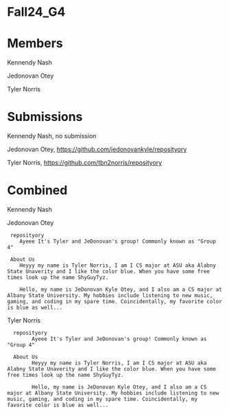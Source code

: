 # Fall24_G4

# Members
   Kennendy Nash

   Jedonovan Otey

   Tyler Norris
  
# Submissions

   Kennendy Nash, no submission

   Jedonovan Otey, https://github.com/jedonovankyle/reposityory

   Tyler Norris, https://github.com/tbn2norris/reposityory

# Combined

   Kennendy Nash

   Jedonovan Otey

     reposityory
        Ayeee It's Tyler and JeDonovan's group! Commonly known as "Group 4"

     About Us
        Heyyy my name is Tyler Norris, I am I CS major at ASU aka Alabny State Unaverity and I like the color blue. When you have some free times look up the name ShyGuyTyz.

        Hello, my name is JeDonovan Kyle Otey, and I also am a CS major at Albany State University. My hobbies include listening to new music, gaming, and coding in my spare time. Coincidentally, my favorite color is blue as well...

   Tyler Norris

      reposityory
            Ayeee It's Tyler and JeDonovan's group! Commonly known as "Group 4"

      About Us
            Heyyy my name is Tyler Norris, I am I CS major at ASU aka Alabny State Unaverity and I like the color blue. When you have some free times look up the name ShyGuyTyz.

            Hello, my name is JeDonovan Kyle Otey, and I also am a CS major at Albany State University. My hobbies include listening to new music, gaming, and coding in my spare time. Coincidentally, my favorite color is blue as well...
